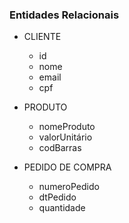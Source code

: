 ### Entidades Relacionais

-   CLIENTE
    -   id
    -   nome
    -   email
    -   cpf

-   PRODUTO
    -   nomeProduto
    -   valorUnitário
    -   codBarras

-   PEDIDO DE COMPRA
    -   numeroPedido
    -   dtPedido
    -   quantidade